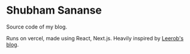 # Shubham Sananse

Source code of my blog.

Runs on vercel, made using React, Next.js. Heavily inspired by [Leerob's blog](https://leerob.io).
